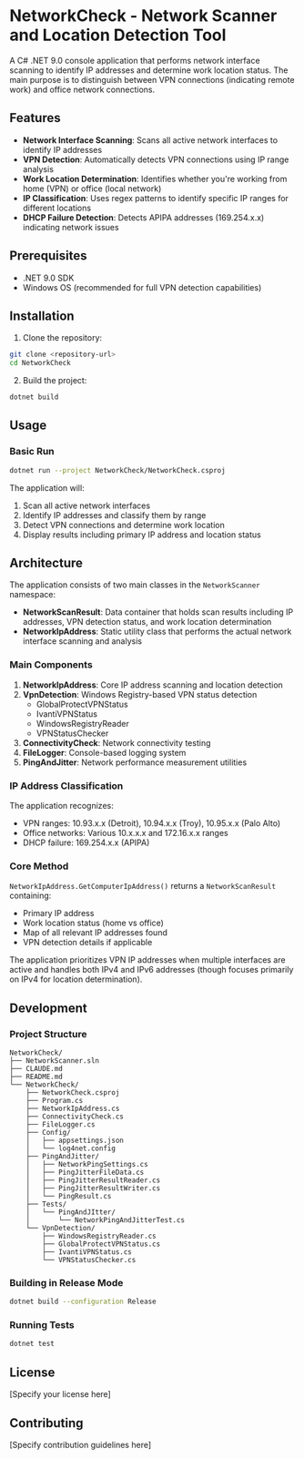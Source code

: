 # NetworkCheck - Network Scanner and Location Detection Tool

A C# .NET 9.0 console application that performs network interface scanning to identify IP addresses and determine work location status. The main purpose is to distinguish between VPN connections (indicating remote work) and office network connections.

## Features

- **Network Interface Scanning**: Scans all active network interfaces to identify IP addresses
- **VPN Detection**: Automatically detects VPN connections using IP range analysis
- **Work Location Determination**: Identifies whether you're working from home (VPN) or office (local network)
- **IP Classification**: Uses regex patterns to identify specific IP ranges for different locations
- **DHCP Failure Detection**: Detects APIPA addresses (169.254.x.x) indicating network issues

## Prerequisites

- .NET 9.0 SDK
- Windows OS (recommended for full VPN detection capabilities)

## Installation

1. Clone the repository:
```bash
git clone <repository-url>
cd NetworkCheck
```

2. Build the project:
```bash
dotnet build
```

## Usage

### Basic Run
```bash
dotnet run --project NetworkCheck/NetworkCheck.csproj
```

The application will:
1. Scan all active network interfaces
2. Identify IP addresses and classify them by range
3. Detect VPN connections and determine work location
4. Display results including primary IP address and location status

## Architecture

The application consists of two main classes in the `NetworkScanner` namespace:

- **NetworkScanResult**: Data container that holds scan results including IP addresses, VPN detection status, and work location determination
- **NetworkIpAddress**: Static utility class that performs the actual network interface scanning and analysis

### Main Components

1. **NetworkIpAddress**: Core IP address scanning and location detection
2. **VpnDetection**: Windows Registry-based VPN status detection
   - GlobalProtectVPNStatus
   - IvantiVPNStatus
   - WindowsRegistryReader
   - VPNStatusChecker
3. **ConnectivityCheck**: Network connectivity testing
4. **FileLogger**: Console-based logging system
5. **PingAndJitter**: Network performance measurement utilities

### IP Address Classification

The application recognizes:
- VPN ranges: 10.93.x.x (Detroit), 10.94.x.x (Troy), 10.95.x.x (Palo Alto)
- Office networks: Various 10.x.x.x and 172.16.x.x ranges
- DHCP failure: 169.254.x.x (APIPA)

### Core Method

`NetworkIpAddress.GetComputerIpAddress()` returns a `NetworkScanResult` containing:
- Primary IP address
- Work location status (home vs office)
- Map of all relevant IP addresses found
- VPN detection details if applicable

The application prioritizes VPN IP addresses when multiple interfaces are active and handles both IPv4 and IPv6 addresses (though focuses primarily on IPv4 for location determination).

## Development

### Project Structure
```
NetworkCheck/
├── NetworkScanner.sln
├── CLAUDE.md
├── README.md
└── NetworkCheck/
    ├── NetworkCheck.csproj
    ├── Program.cs
    ├── NetworkIpAddress.cs
    ├── ConnectivityCheck.cs
    ├── FileLogger.cs
    ├── Config/
    │   ├── appsettings.json
    │   └── log4net.config
    ├── PingAndJitter/
    │   ├── NetworkPingSettings.cs
    │   ├── PingJitterFileData.cs
    │   ├── PingJitterResultReader.cs
    │   ├── PingJitterResultWriter.cs
    │   └── PingResult.cs
    ├── Tests/
    │   └── PingAndJItter/
    │       └── NetworkPingAndJitterTest.cs
    └── VpnDetection/
        ├── WindowsRegistryReader.cs
        ├── GlobalProtectVPNStatus.cs
        ├── IvantiVPNStatus.cs
        └── VPNStatusChecker.cs
```

### Building in Release Mode
```bash
dotnet build --configuration Release
```

### Running Tests
```bash
dotnet test
```

## License

[Specify your license here]

## Contributing

[Specify contribution guidelines here]